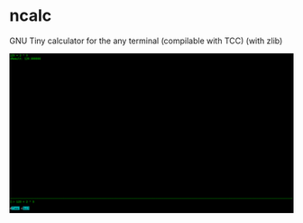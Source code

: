 # ncalc
GNU Tiny calculator for the any terminal (compilable with TCC) (with zlib)

![img](https://raw.githubusercontent.com/spartrekus/ncalc/master/ncalc-screenshot.png)

